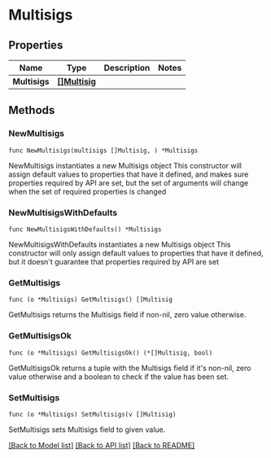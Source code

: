 # Multisigs

## Properties

Name | Type | Description | Notes
------------ | ------------- | ------------- | -------------
**Multisigs** | [**[]Multisig**](Multisig.md) |  | 

## Methods

### NewMultisigs

`func NewMultisigs(multisigs []Multisig, ) *Multisigs`

NewMultisigs instantiates a new Multisigs object
This constructor will assign default values to properties that have it defined,
and makes sure properties required by API are set, but the set of arguments
will change when the set of required properties is changed

### NewMultisigsWithDefaults

`func NewMultisigsWithDefaults() *Multisigs`

NewMultisigsWithDefaults instantiates a new Multisigs object
This constructor will only assign default values to properties that have it defined,
but it doesn't guarantee that properties required by API are set

### GetMultisigs

`func (o *Multisigs) GetMultisigs() []Multisig`

GetMultisigs returns the Multisigs field if non-nil, zero value otherwise.

### GetMultisigsOk

`func (o *Multisigs) GetMultisigsOk() (*[]Multisig, bool)`

GetMultisigsOk returns a tuple with the Multisigs field if it's non-nil, zero value otherwise
and a boolean to check if the value has been set.

### SetMultisigs

`func (o *Multisigs) SetMultisigs(v []Multisig)`

SetMultisigs sets Multisigs field to given value.



[[Back to Model list]](../README.md#documentation-for-models) [[Back to API list]](../README.md#documentation-for-api-endpoints) [[Back to README]](../README.md)


